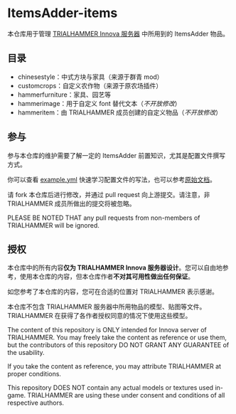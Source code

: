 # ItemsAdder-items
本仓库用于管理 [TRIALHAMMER Innova 服务器](https://wiki.hammer.moe) 中所用到的 ItemsAdder 物品。

## 目录

* chinesestyle：中式方块与家具（来源于群青 mod）
* customcrops：自定义农作物（来源于原农场插件）
* hammerfurniture：家具、园艺等
* hammerimage：用于自定义 font 替代文本（*不开放修改*）
* hammeritem：由 TRIALHAMMER 成员创建的自定义物品（*不开放修改*）

## 参与

参与本仓库的维护需要了解一定的 ItemsAdder 前置知识，尤其是配置文件撰写方式。

你可以查看 [example.yml](/example.yml) 快速学习配置文件的写法，也可以参考[原始文档](https://itemsadder.devs.beer/plugin-usage/adding-content/crafting)。

请 fork 本仓库后进行修改，并通过 pull request 向上游提交。请注意，非 TRIALHAMMER 成员所做出的提交将被忽略。

PLEASE BE NOTED THAT any pull requests from non-members of TRIALHAMMER will be ignored.

## 授权

本仓库中的所有内容**仅为 TRIALHAMMER Innova 服务器设计**。您可以自由地参考，使用本仓库的内容，但本仓库作者**不对其可用性做出任何保证**。

如您参考了本仓库的内容，您可在合适的位置对 TRIALHAMMER 表示感谢。

本仓库不包含 TRIALHAMMER 服务器中所用物品的模型、贴图等文件。TRIALHAMMER 在获得了各作者授权同意的情况下使用这些模型。

The content of this repository is ONLY intended for Innova server of TRIALHAMMER. You may freely take the content as reference or use them, but the contributors of this repository DO NOT GRANT ANY GUARANTEE of the usability.

If you take the content as reference, you may attribute TRIALHAMMER at proper conditions.

This repository DOES NOT contain any actual models or textures used in-game. TRIALHAMMER are using these under consent and conditions of all respective authors.
